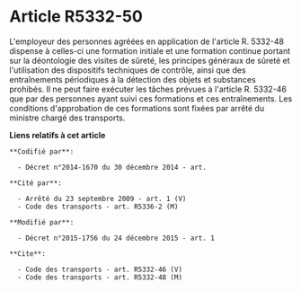 # Article R5332-50

L'employeur des personnes agréées en application de l'article R. 5332-48 dispense à celles-ci une formation initiale et une
formation continue portant sur la déontologie des visites de sûreté, les principes généraux de sûreté et l'utilisation des
dispositifs techniques de contrôle, ainsi que des entraînements périodiques à la détection des objets et substances prohibés.
Il ne peut faire exécuter les tâches prévues à l'article R. 5332-46 que par des personnes ayant suivi ces formations et ces
entraînements. Les conditions d'approbation de ces formations sont fixées par arrêté du ministre chargé des transports.

**Liens relatifs à cet article**

	**Codifié par**:

	  - Décret n°2014-1670 du 30 décembre 2014 - art.

	**Cité par**:

	  - Arrêté du 23 septembre 2009 - art. 1 (V)
	  - Code des transports - art. R5336-2 (M)

	**Modifié par**:

	  - Décret n°2015-1756 du 24 décembre 2015 - art. 1

	**Cite**:

	  - Code des transports - art. R5332-46 (V)
	  - Code des transports - art. R5332-48 (M)
